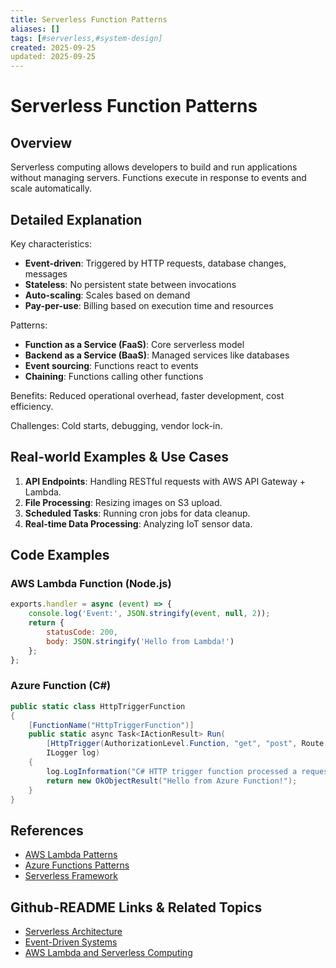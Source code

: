 ```yaml
---
title: Serverless Function Patterns
aliases: []
tags: [#serverless,#system-design]
created: 2025-09-25
updated: 2025-09-25
---
```


# Serverless Function Patterns

## Overview

Serverless computing allows developers to build and run applications without managing servers. Functions execute in response to events and scale automatically.

## Detailed Explanation

Key characteristics:

- **Event-driven**: Triggered by HTTP requests, database changes, messages
- **Stateless**: No persistent state between invocations
- **Auto-scaling**: Scales based on demand
- **Pay-per-use**: Billing based on execution time and resources

Patterns:

- **Function as a Service (FaaS)**: Core serverless model
- **Backend as a Service (BaaS)**: Managed services like databases
- **Event sourcing**: Functions react to events
- **Chaining**: Functions calling other functions

Benefits: Reduced operational overhead, faster development, cost efficiency.

Challenges: Cold starts, debugging, vendor lock-in.

## Real-world Examples & Use Cases

1. **API Endpoints**: Handling RESTful requests with AWS API Gateway + Lambda.
2. **File Processing**: Resizing images on S3 upload.
3. **Scheduled Tasks**: Running cron jobs for data cleanup.
4. **Real-time Data Processing**: Analyzing IoT sensor data.

## Code Examples

### AWS Lambda Function (Node.js)

```javascript
exports.handler = async (event) => {
    console.log('Event:', JSON.stringify(event, null, 2));
    return {
        statusCode: 200,
        body: JSON.stringify('Hello from Lambda!')
    };
};
```

### Azure Function (C#)

```csharp
public static class HttpTriggerFunction
{
    [FunctionName("HttpTriggerFunction")]
    public static async Task<IActionResult> Run(
        [HttpTrigger(AuthorizationLevel.Function, "get", "post", Route = null)] HttpRequest req,
        ILogger log)
    {
        log.LogInformation("C# HTTP trigger function processed a request.");
        return new OkObjectResult("Hello from Azure Function!");
    }
}
```

## References

- [AWS Lambda Patterns](https://aws.amazon.com/lambda/)
- [Azure Functions Patterns](https://docs.microsoft.com/en-us/azure/azure-functions/functions-best-practices)
- [Serverless Framework](https://www.serverless.com/framework/docs/)

## Github-README Links & Related Topics

- [Serverless Architecture](../serverless-architecture/README.md)
- [Event-Driven Systems](../event-driven-systems/README.md)
- [AWS Lambda and Serverless Computing](../aws-lambda-and-serverless-computing/README.md)
